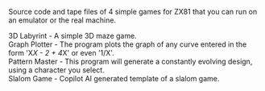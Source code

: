 Source code and tape files of 4 simple games for ZX81 that you can run on an emulator or the real machine.<br />

3D Labyrint - A simple 3D maze game.<br />
Graph Plotter - The program plots the graph of any curve entered in the form 'X*X - 2 + 4*X' or even '1/X'.<br />
Pattern Master - This program will generate a constantly evolving design, using a character you select.<br />
Slalom Game - Copilot AI generated template of a slalom game.

